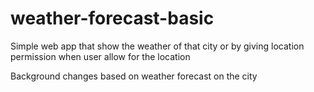 # weather-forecast-basic
Simple web app that show the weather of that city or by giving location permission when user allow for the location

Background changes based on weather forecast on the city